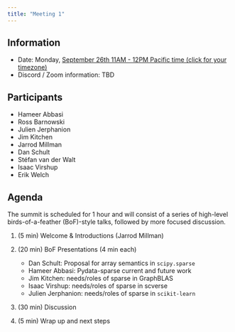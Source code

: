 ```yaml
---
title: "Meeting 1"
---
```


## Information

- Date: Monday, [September 26th 11AM - 12PM Pacific time (click for your timezone)](https://www.timeanddate.com/worldclock/converter.html?iso=20220926T180000&p1=224)
- Discord / Zoom information: TBD

## Participants

- Hameer Abbasi
- Ross Barnowski
- Julien Jerphanion
- Jim Kitchen
- Jarrod Millman
- Dan Schult
- Stéfan van der Walt
- Isaac Virshup
- Erik Welch

## Agenda

The summit is scheduled for 1 hour and will consist of a series of high-level
birds-of-a-feather (BoF)-style talks, followed by more focused discussion.

1. (5 min) Welcome & Introductions (Jarrod Millman)

2. (20 min) BoF Presentations (4 min each)

   - Dan Schult: Proposal for array semantics in `scipy.sparse`
   - Hameer Abbasi: Pydata-sparse current and future work
   - Jim Kitchen: needs/roles of sparse in GraphBLAS
   - Isaac Virshup: needs/roles of sparse in scverse
   - Julien Jerphanion: needs/roles of sparse in `scikit-learn`

3. (30 min) Discussion

4. (5 min) Wrap up and next steps
